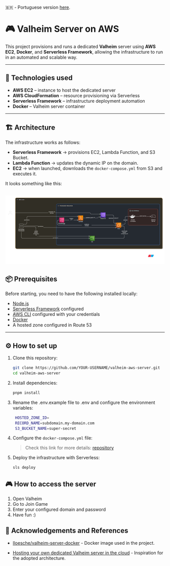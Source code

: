 🇧🇷 - Portuguese version [here](README.pt.md).

# 🎮 Valheim Server on AWS

This project provisions and runs a dedicated **Valheim** server using **AWS EC2**, **Docker**, and **Serverless Framework**, allowing the infrastructure to run in an automated and scalable way.

---

## 🚀 Technologies used

- **AWS EC2** – instance to host the dedicated server
- **AWS CloudFormation** – resource provisioning via Serverless
- **Serverless Framework** – infrastructure deployment automation
- **Docker** – Valheim server container

---

## 🏗 Architecture

The infrastructure works as follows:

- **Serverless Framework** → provisions EC2, Lambda Function, and S3 Bucket.
- **Lambda Function** → updates the dynamic IP on the domain.
- **EC2** → when launched, downloads the `docker-compose.yml` from S3 and executes it.

It looks something like this:

## ![Server architecture](./docs/arch-diagram-en.png)

## 📦 Prerequisites

Before starting, you need to have the following installed locally:

- [Node.js](https://nodejs.org/)
- [Serverless Framework](https://www.serverless.com/framework/docs/getting-started) configured
- [AWS CLI](https://docs.aws.amazon.com/cli/latest/userguide/getting-started-install.html) configured with your credentials
- [Docker](https://docs.docker.com/get-docker/)
- A hosted zone configured in Route 53

---

## ⚙️ How to set up

1. Clone this repository:

   ```bash
   git clone https://github.com/YOUR-USERNAME/valheim-aws-server.git
   cd valheim-aws-server
   ```

2. Install dependencies:
   ```bash
   pnpm install
   ```
3. Rename the .env.example file to .env and configure the environment variables:
   ```bash
    HOSTED_ZONE_ID=
    RECORD_NAME=subdomain.my-domain.com
    S3_BUCKET_NAME=super-secret
   ```
4. Configure the `docker-compose.yml` file:
   > Check this link for more details: [repository](lloesche/valheim-server-docker)
5. Deploy the infrastructure with Serverless:
   ```bash
   sls deploy
   ```

## 🎮 How to access the server

1. Open Valheim
2. Go to Join Game
3. Enter your configured domain and password
4. Have fun :)

## 🙌 Acknowledgements and References

- [lloesche/valheim-server-docker](https://github.com/lloesche/valheim-server-docker) - Docker image used in the project.

- [Hosting your own dedicated Valheim server in the cloud](https://aws.amazon.com/pt/blogs/gametech/hosting-your-own-dedicated-valheim-server-in-the-cloud/) - Inspiration for the adopted architecture.
